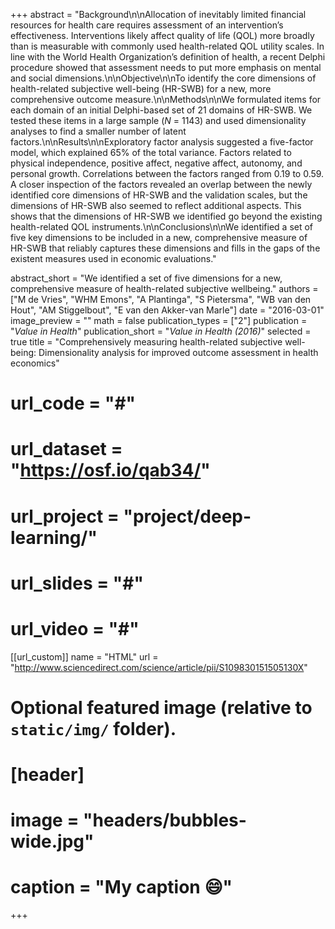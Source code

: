 +++
abstract = "Background\n\nAllocation of inevitably limited financial resources for health care requires assessment of an intervention’s effectiveness. Interventions likely affect quality of life (QOL) more broadly than is measurable with commonly used health-related QOL utility scales. In line with the World Health Organization’s definition of health, a recent Delphi procedure showed that assessment needs to put more emphasis on mental and social dimensions.\n\nObjective\n\nTo identify the core dimensions of health-related subjective well-being (HR-SWB) for a new, more comprehensive outcome measure.\n\nMethods\n\nWe formulated items for each domain of an initial Delphi-based set of 21 domains of HR-SWB. We tested these items in a large sample (*N* = 1143) and used dimensionality analyses to find a smaller number of latent factors.\n\nResults\n\nExploratory factor analysis suggested a five-factor model, which explained 65% of the total variance. Factors related to physical independence, positive affect, negative affect, autonomy, and personal growth. Correlations between the factors ranged from 0.19 to 0.59. A closer inspection of the factors revealed an overlap between the newly identified core dimensions of HR-SWB and the validation scales, but the dimensions of HR-SWB also seemed to reflect additional aspects. This shows that the dimensions of HR-SWB we identified go beyond the existing health-related QOL instruments.\n\nConclusions\n\nWe identified a set of five key dimensions to be included in a new, comprehensive measure of HR-SWB that reliably captures these dimensions and fills in the gaps of the existent measures used in economic evaluations."

abstract_short = "We identified a set of five dimensions for a new, comprehensive measure of health-related subjective wellbeing."
authors = ["M de Vries", "WHM Emons", "A Plantinga", "S Pietersma", "WB van den Hout", "AM Stiggelbout", "E van den Akker-van Marle"]
date = "2016-03-01"
image_preview = ""
math = false
publication_types = ["2"]
publication = "*Value in Health*"
publication_short = "*Value in Health (2016)*"
selected = true
title = "Comprehensively measuring health-related subjective well-being: Dimensionality analysis for improved outcome assessment in health economics"
# url_code = "#"
# url_dataset = "https://osf.io/qab34/"
# url_project = "project/deep-learning/"
# url_slides = "#"
# url_video = "#"

[[url_custom]]
name = "HTML"
url = "http://www.sciencedirect.com/science/article/pii/S109830151505130X"

# Optional featured image (relative to `static/img/` folder).
# [header]
# image = "headers/bubbles-wide.jpg"
# caption = "My caption :smile:"

+++

<!-- More detail can easily be written here using *Markdown* and $\rm \LaTeX$ math code. -->
